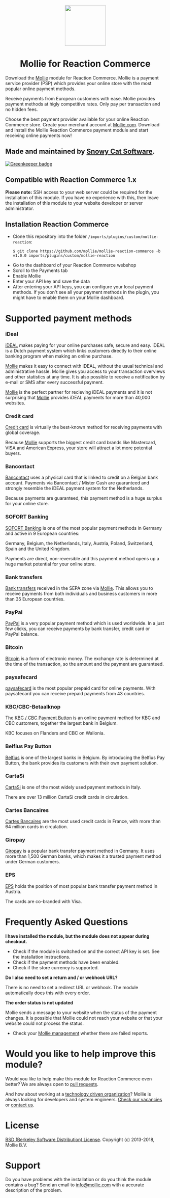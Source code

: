 <p align="center">
  <img src="https://info.mollie.com/hubfs/github/reaction/logo.png" width="128" height="128"/>
</p>
<h1 align="center">Mollie for Reaction Commerce</h1>

Download the [Mollie](https://www.mollie.com/) module for Reaction Commerce. Mollie is a payment service provider (PSP) which provides your online store with the most popular online payment methods. 

Receive payments from European customers with ease. Mollie provides payment methods at higly competitive rates. Only pay per transaction and no hidden fees.

Choose the best payment provider available for your online Reaction Commerce store. Create your merchant account at [Mollie.com](https://www.mollie.com/). 
Download and install the Mollie Reaction Commerce payment module and start receiving online payments now!

<!-- # Reaction Commerce payment service provider [Mollie](https://www.mollie.com/). #

Download the [Mollie](https://www.mollie.com/) module for Reaction Commerce. Mollie is a payment service provider (PSP) which provides your online store with the most popular online payment methods. 

Our Multi-currency system allows you to receive payments from customers worldwide with ease. Mollie provides payment methods at higly competitive rates. Only pay per transaction and no hidden fees.

Choose the best payment provider available for your online Reaction Commerce store. Create your new merchant account at [Mollie.com](https://www.mollie.com/). 
Download and install the Mollie Reaction Commerce payment module and start receiving online payments now! -->


## Made and maintained by [Snowy Cat Software](https://www.snowycatsoftware.com/). ##

[![Greenkeeper badge](https://badges.greenkeeper.io/mollie/mollie-reaction-commerce.svg)](https://greenkeeper.io/)

## Compatible with Reaction Commerce 1.x ##

**Please note:** SSH access to your web server could be required for the installation of this module.
If you have no experience with this, then leave the installation of this module to your website developer or server administrator.

## Installation Reaction Commerce ##

* Clone this repository into the folder `/imports/plugins/custom/mollie-reaction`:
  ```shell
  $ git clone https://github.com/mollie/mollie-reaction-commerce -b v1.0.0 imports/plugins/custom/mollie-reaction
  ```
* Go to the dashboard of your Reaction Commerce webshop
* Scroll to the Payments tab
* Enable Mollie
* Enter your API key and save the data
* After entering your API keys, you can configure your local payment methods.
If you don't see all your payment methods in the plugin, you might have to enable them on your Mollie dashboard.  

# Supported payment methods

### iDeal 

[iDEAL](https://www.mollie.com/en/payments/ideal) makes paying for your online purchases safe, secure and easy.
iDEAL is a Dutch payment system which links customers directly to their online banking program when making an online purchase.

[Mollie](https://www.mollie.com/) makes it easy to connect with iDEAL,  without the usual technical and administrative hassle.
Mollie gives you access to your transaction overviews and other statistics at any time. It is also possible to receive a notification by e-mail or SMS after every successful payment.

[Mollie](https://www.mollie.com/) is the perfect partner for recieving iDEAL payments and it is not surprising that [Mollie](https://www.mollie.com/) provides iDEAL payments 
for more than 40,000 websites.

### Credit card
[Credit card](https://www.mollie.com/en/payments/credit-card) is virtually the best-known method for receiving payments with global coverage. 

Because [Mollie](https://www.mollie.com/) supports the biggest credit card brands like Mastercard, VISA and American Express, your store will attract a lot more potential buyers.

### Bancontact
[Bancontact](https://www.mollie.com/en/payments/bancontact) uses a physical card that is linked to credit on a Belgian bank account. Payments via Bancontact / Mister Cash are guaranteed and strongly resemble the iDEAL payment system for the Netherlands.

Because payments are guaranteed, this payment method is a huge surplus for your online store.

### SOFORT Banking
[SOFORT Banking](https://www.mollie.com/en/payments/sofort) is one of the most popular payment methods in Germany and active in 9 European countries:

Germany, Belgium, the Netherlands, Italy, Austria, Poland, Switzerland, Spain and the United Kingdom.

Payments are direct, non-reversible and this payment method opens up a huge market potential for your online store.

### Bank transfers
[Bank transfers](https://www.mollie.com/en/payments/bank-transfer) received in the SEPA zone via [Mollie](https://www.mollie.com/). This allows you to receive payments from both individuals and business customers in more than 35 European countries.

### PayPal
[PayPal](https://www.mollie.com/en/payments/paypal) is a very popular payment method which is used worldwide. In a just few clicks, you can receive payments by bank transfer, credit card or PayPal balance.

### Bitcoin
[Bitcoin](https://www.mollie.com/en/payments/bitcoin) is a form of electronic money. The exchange rate is determined at the time of the transaction, so the amount and the payment are guaranteed.

### paysafecard
[paysafecard](https://www.mollie.com/en/payments/paysafecard) is the most popular prepaid card for online payments. With paysafecard you can receive prepaid payments from 43 countries.

### KBC/CBC-Betaalknop
The [KBC / CBC Payment Button](https://www.mollie.com/en/payments/kbc-cbc) is an online payment method for KBC and CBC customers, together the largest bank in Belgium. 

KBC focuses on Flanders and CBC on Wallonia.

### Belfius Pay Button
[Belfius](https://www.mollie.com/en/payments/belfius) is one of the largest banks in Belgium. By introducing the Belfius Pay Button, the bank provides its customers with their own payment solution.

### CartaSi
[CartaSi](https://www.mollie.com/en/payments/cartasi) is one of the most widely used payment methods in Italy. 

There are over 13 million CartaSi credit cards in circulation.

### Cartes Bancaires
[Cartes Bancaires](https://www.mollie.com/en/payments/cartes-bancaires) are the most used credit cards in France, with more than 64 million cards in circulation.

### Giropay

[Giropay](https://www.mollie.com/en/payments/giropay) is a popular bank transfer payment method in Germany. It uses more than 1,500 German banks, which makes it a trusted payment method under German customers.

### EPS
[EPS](https://www.mollie.com/en/payments/eps) holds the position of most popular bank transfer payment method in Austria. 

The cards are co-branded with Visa.

# Frequently Asked Questions #

**I have installed the module, but the module does not appear during checkout.**

* Check if the module is switched on and the correct API key is set. See the installation instructions.
* Check if the payment methods have been enabled.
* Check if the store currency is supported.

**Do I also need to set a return and / or webhook URL?**

There is no need to set a redirect URL or webhook. The module automatically does this with every order.

**The order status is not updated**

Mollie sends a message to your website when the status of the payment changes.
It is possible that Mollie could not reach your website or that your website could not process the status.

* Check your [Mollie management](https://www.mollie.com/beheer/) whether there are failed reports. <!-- [More information](https://www.mollie.com/nl/support/post/ik-krijg-een-e-mail-over-gefaalde-http-rapportages-wat-nu/)-->

# Would you like to help improve this module? #

Would you like to help make this module for Reaction Commerce even better? We are always open to [pull requests](https://github.com/mollie/mollie-reaction-commerce/pulls?utf8=%E2%9C%93&q=is%3Apr).

And how about working at a [technology driven organization](https://jobs.mollie.com/)? Mollie is always looking for developers and system engineers. [Check our vacancies](https://jobs.mollie.com/) or [contact us](mailto:info@mollie.com).

# License #
[BSD (Berkeley Software Distribution) License](http://www.opensource.org/licenses/bsd-license.php).
Copyright (c) 2013-2018, Mollie B.V.

# Support #

Do you have problems with the installation or do you think the module contains a bug? Send an email
to info@mollie.com with a accurate description of the problem.

